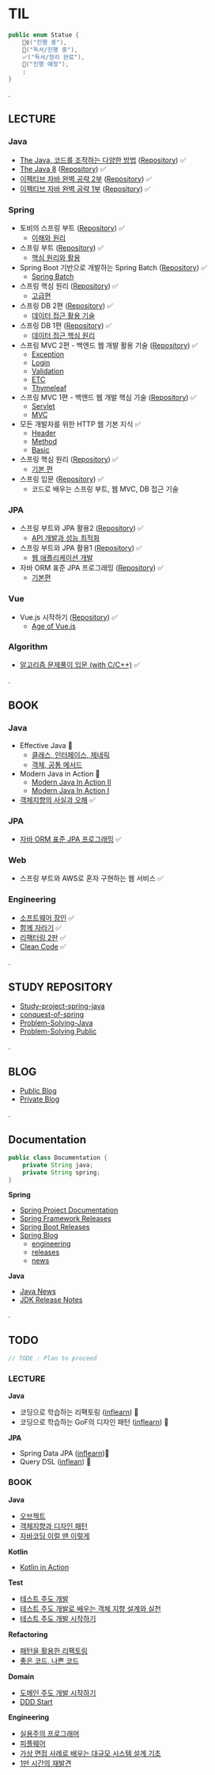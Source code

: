# TIL

```java
public enum Statue {
    🏃‍♀️("진행 중"),
    📖("독서/진행 중"),
    ✅("독서/정리 완료"),
    📆("진행 예정"),
    ;
}
```

.

## LECTURE

### Java
- [The Java, 코드를 조작하는 다양한 방법](https://jihunparkme.github.io/the-java/) ([Repository](https://github.com/jihunparkme/java-example)) ✅
- [The Java 8](https://jihunparkme.github.io/the-java/) ([Repository](https://github.com/jihunparkme/java-example)) ✅
- [이펙티브 자바 완벽 공략 2부](https://jihunparkme.github.io/Effective-Java-Class-Interface-Generics/) ([Repository](https://github.com/jihunparkme/Effective-JAVA)) ✅
- [이펙티브 자바 완벽 공략 1부](https://jihunparkme.github.io/Effective-Java-Object/) ([Repository](https://github.com/jihunparkme/Effective-JAVA)) ✅

### Spring

- 토비의 스프링 부트 ([Repository](https://github.com/jihunparkme/inflearn-toby-spring-boot)) ✅
  - [이해와 원리](https://jihunparkme.github.io/toby-spring-boot/)
- 스프링 부트 ([Repository](https://github.com/jihunparkme/Inflearn-Spring-Boot)) ✅
  - [핵심 원리와 활용](https://jihunparkme.github.io/spring-boot/)
- Spring Boot 기반으로 개발하는 Spring Batch ([Repository](https://github.com/jihunparkme/Inflearn-Spring-Batch)) ✅
  - [Spring Batch](https://jihunparkme.github.io/Spring-Boot-base-Spring-Batch/)
- 스프링 핵심 원리 ([Repository](https://github.com/jihunparkme/Inflearn-Spring-Core-Principles-Advanced)) ✅
  - [고급편](https://jihunparkme.github.io/Spring-Core-Principles-Advanced/)
- 스프링 DB 2편 ([Repository](https://github.com/jihunparkme/Inflearn-Spring-DB)) ✅
  - [데이터 접근 활용 기술](https://jihunparkme.github.io/Spring-DB-Part2/)
- 스프링 DB 1편 ([Repository](https://github.com/jihunparkme/Inflearn-Spring-DB)) ✅
  - [데이터 접근 핵심 원리](https://jihunparkme.github.io/Spring-DB-Part1/)
- 스프링 MVC 2편 - 백엔드 웹 개발 활용 기술 ([Repository](https://github.com/jihunparkme/Inflearn_Spring_MVC_Part-2)) ✅
  - [Exception](https://jihunparkme.github.io/Spring-MVC-Part2-Exception/)
  - [Login](https://jihunparkme.github.io/Spring-MVC-Part2-Login/)
  - [Validation](https://jihunparkme.github.io/Spring-MVC-Part2-Validation/)
  - [ETC](https://jihunparkme.github.io/Spring-MVC-Part2-Etc/)
  - [Thymeleaf](https://jihunparkme.github.io/Spring-MVC-Part2-Thymeleaf/)
- 스프링 MVC 1편 - 백엔드 웹 개발 핵심 기술 ([Repository](https://github.com/jihunparkme/Inflearn_Spring_MVC_Part-1)) ✅
  - [Servlet](https://jihunparkme.github.io/Spring-MVC-Part1-Servlet/)
  - [MVC](https://jihunparkme.github.io/Spring-MVC-Part1-MVC/)
- 모든 개발자를 위한 HTTP 웹 기본 지식 ✅
  - [Header](https://jihunparkme.github.io/Http-Web-Network_header/)
  - [Method](https://jihunparkme.github.io/Http-Web-Network_method/)
  - [Basic](https://jihunparkme.github.io/Http-Web-Network_basic/)
- 스프링 핵심 원리 ([Repository](https://github.com/jihunparkme/Inflearn_Spring2_Core_Principles)) ✅
  - [기본 편](https://jihunparkme.github.io/Spring-Core/)
- 스프링 입문 ([Repository](https://github.com/jihunparkme/Inflearn_Spring1_introduction)) ✅
  - 코드로 배우는 스프링 부트, 웹 MVC, DB 접근 기술

### JPA

- 스프링 부트와 JPA 활용2 ([Repository](https://github.com/jihunparkme/inflearn-spring-jpa-roadmap/tree/main/jpa-web-jpashop)) ✅
  - [API 개발과 성능 최적화](https://jihunparkme.github.io/JPA-API-and-performance-optimization/)
- 스프링 부트와 JPA 활용1 ([Repository](https://github.com/jihunparkme/inflearn-spring-jpa-roadmap/tree/main/jpa-web-jpashop)) ✅
  - [웹 애플리케이션 개발](https://jihunparkme.github.io/JPA-Web-Application/)
- 자바 ORM 표준 JPA 프로그래밍 ([Repository](https://github.com/jihunparkme/inflearn-spring-jpa-roadmap)) ✅
  - [기본편](https://jihunparkme.github.io/JPA-Programming-base/)

### Vue

- Vue.js 시작하기 ([Repository](https://github.com/jihunparkme/learn-vue-js)) ✅
  - [Age of Vue.js](https://data-make.tistory.com/747)

### Algorithm

- [알고리즘 문제풀이 입문 (with C/C++)](https://github.com/jihunparkme/Problem-Solving/tree/master/PS_Study/Inflearn) ✅

.

## BOOK

### Java

- Effective Java 📖
  - [클래스, 인터페이스, 제네릭](https://jihunparkme.github.io/Effective-Java-Class-Interface-Generics/)
  - [객체, 공통 메서드](https://jihunparkme.github.io/Effective-Java-Object/)
- Modern Java in Action 📖
  - [Modern Java In Action II](https://jihunparkme.github.io/Modern-Java-In-Action-II/#javatime)
  - [Modern Java In Action I](https://jihunparkme.github.io/Modern_Java_In_Action/)
- [객체지향의 사실과 오해](https://data-make.tistory.com/651) ✅

### JPA

- [자바 ORM 표준 JPA 프로그래밍](https://jihunparkme.github.io/JPA-Programming/) ✅

### Web

- 스프링 부트와 AWS로 혼자 구현하는 웹 서비스 ✅

### Engineering

- [소프트웨어 장인](https://jihunparkme.github.io/a-software-master/) ✅
- [함께 자라기](https://jihunparkme.github.io/Growing-Up-Together/) ✅
- [리팩터링 2판](https://github.com/jihunparkme/refactoring-2nd-edition) ✅
- [Clean Code](https://jihunparkme.github.io/CleanCode/) ✅

.

## STUDY REPOSITORY

- [Study-project-spring-java](https://github.com/jihunparkme/Study-project-spring-java)
- [conquest-of-spring](https://github.com/jihunparkme/conquest-of-spring)
- [Problem-Solving-Java](https://github.com/jihunparkme/Problem-Solving-Java)
- [Problem-Solving Public](https://github.com/jihunparkme/Problem-Solving)

.

## BLOG

- [Public Blog](https://data-make.tistory.com/)
- [Private Blog](https://jihunparkme.github.io/)

.

## Documentation

```java
public class Documentation {
    private String java;
    private String spring;
}
```

**Spring**

- [Spring Project Documentation](https://spring.io/projects/)
- [Spring Framework Releases](https://github.com/spring-projects/spring-framework/releases)
- [Spring Boot Releases](https://github.com/spring-projects/spring-boot/releases)
- [Spring Blog](https://spring.io/blog)
  - [engineering](https://spring.io/blog/category/engineering)
  - [releases](https://spring.io/blog/category/releases/)
  - [news](https://spring.io/blog/category/news/)

**Java**

- [Java News](https://dev.java/news/)
- [JDK Release Notes](https://www.oracle.com/java/technologies/javase/jdk-relnotes-index.html)

.

## TODO

```java
// TODE : Plan to proceed
```

### LECTURE

**Java**

- 코딩으로 학습하는 리팩토링 ([inflearn](https://www.inflearn.com/course/%EB%A6%AC%ED%8C%A9%ED%86%A0%EB%A7%81)) 📆
- 코딩으로 학습하는 GoF의 디자인 패턴 ([inflearn](https://www.inflearn.com/course/%EB%94%94%EC%9E%90%EC%9D%B8-%ED%8C%A8%ED%84%B4)) 📆

**JPA**

- Spring Data JPA ([inflearn](https://www.inflearn.com/course/%EC%8A%A4%ED%94%84%EB%A7%81-%EB%8D%B0%EC%9D%B4%ED%84%B0-JPA-%EC%8B%A4%EC%A0%84/dashboard))📆
- Query DSL ([inflean](https://www.inflearn.com/course/querydsl-%EC%8B%A4%EC%A0%84/dashboard)) 📆

### BOOK

**Java**

- [오브젝트](https://www.yes24.com/Product/Goods/74219491)
- [객체지향과 디자인 패턴](https://product.kyobobook.co.kr/detail/S000001062523)
- [자바코딩 이럴 땐 이렇게](https://www.yes24.com/Product/Goods/13151261)

**Kotlin**

- [Kotlin in Action](https://www.yes24.com/Product/Goods/55148593)

**Test**

- [테스트 주도 개발](https://www.yes24.com/Product/Goods/12246033)
- [테스트 주도 개발로 배우는 객체 지향 설계와 실천](https://www.yes24.com/Product/Goods/9008455)
- [테스트 주도 개발 시작하기](https://www.yes24.com/Product/Goods/89145195)

**Refactoring**

- [패턴을 활용한 리팩토링](https://www.yes24.com/Product/Goods/14752528)
- [좋은 코드, 나쁜 코드](https://www.yes24.com/Product/Goods/109366833?pid=123487&cosemkid=go16528515239662655&gclid=Cj0KCQjwu-KiBhCsARIsAPztUF1Hln6Xn07YlXvwAimHf-qxm8y4FGxl_ED_7pfsgBKZmUVNGxBMWuQaAhMhEALw_wcB)

**Domain**

- [도메인 주도 개발 시작하기](https://www.yes24.com/Product/Goods/108431347)
- [DDD Start](https://www.yes24.com/Product/Goods/27750871)

**Engineering**

- [실용주의 프로그래머](https://www.yes24.com/Product/Goods/107077663)
- [피플웨어](https://www.yes24.com/Product/Goods/13657193)
- [가상 면접 사례로 배우는 대규모 시스템 설계 기초](https://www.yes24.com/Product/Goods/102819435)
- [1만 시간의 재발견](https://www.yes24.com/Product/Goods/29135134)